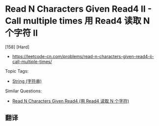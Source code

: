 # Read N Characters Given Read4 II - Call multiple times 用 Read4 读取 N 个字符 II

[158] [Hard]

- https://leetcode-cn.com/problems/read-n-characters-given-read4-ii-call-multiple-times/

Topic Tags:

- [String (字符串)](https://leetcode-cn.com/tag/string/)

Similar Questions:

- [Read N Characters Given Read4 (用 Read4 读取 N 个字符)](https://leetcode-cn.com/problems/read-n-characters-given-read4/)

## 翻译
